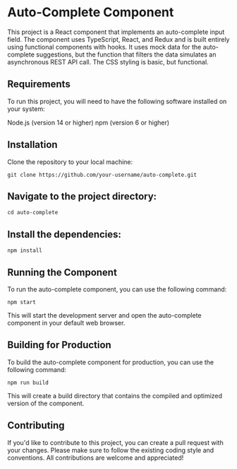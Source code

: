 # Auto-Complete Component

This project is a React component that implements an auto-complete input field. The component uses TypeScript, React, and Redux and is built entirely using functional components with hooks. It uses mock data for the auto-complete suggestions, but the function that filters the data simulates an asynchronous REST API call. The CSS styling is basic, but functional.

## Requirements

To run this project, you will need to have the following software installed on your system:

Node.js (version 14 or higher)
npm (version 6 or higher)

## Installation
Clone the repository to your local machine:


 `git clone https://github.com/your-username/auto-complete.git`


## Navigate to the project directory:

`cd auto-complete`

## Install the dependencies:

`npm install`

## Running the Component
To run the auto-complete component, you can use the following command:

`npm start`

This will start the development server and open the auto-complete component in your default web browser.

## Building for Production
To build the auto-complete component for production, you can use the following command:

`npm run build`

This will create a build directory that contains the compiled and optimized version of the component.

## Contributing
If you'd like to contribute to this project, you can create a pull request with your changes. Please make sure to follow the existing coding style and conventions. All contributions are welcome and appreciated!